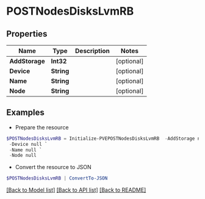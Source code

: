 # POSTNodesDisksLvmRB
## Properties

Name | Type | Description | Notes
------------ | ------------- | ------------- | -------------
**AddStorage** | **Int32** |  | [optional] 
**Device** | **String** |  | [optional] 
**Name** | **String** |  | [optional] 
**Node** | **String** |  | [optional] 

## Examples

- Prepare the resource
```powershell
$POSTNodesDisksLvmRB = Initialize-PVEPOSTNodesDisksLvmRB  -AddStorage null `
 -Device null `
 -Name null `
 -Node null
```

- Convert the resource to JSON
```powershell
$POSTNodesDisksLvmRB | ConvertTo-JSON
```

[[Back to Model list]](../README.md#documentation-for-models) [[Back to API list]](../README.md#documentation-for-api-endpoints) [[Back to README]](../README.md)

